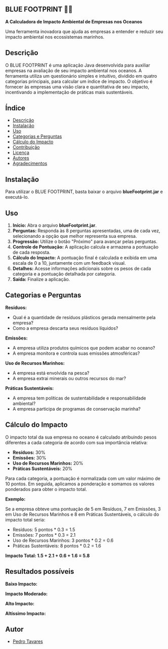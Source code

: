 ## BLUE FOOTPRINT 👣🌊

**A Calculadora de Impacto Ambiental de Empresas nos Oceanos**

Uma ferramenta inovadora que ajuda as empresas a entender e reduzir seu impacto ambiental nos ecossistemas marinhos.

## Descrição

O BLUE FOOTPRINT é uma aplicação Java desenvolvida para auxiliar empresas na avaliação de seu impacto ambiental nos oceanos. A ferramenta utiliza um questionário simples e intuitivo, dividido em quatro categorias principais, para calcular um índice de impacto. O objetivo é fornecer às empresas uma visão clara e quantitativa de seu impacto, incentivando a implementação de práticas mais sustentáveis.

## Índice

- [Descrição](#descrição)
- [Instalação](#instalação)
- [Uso](#uso)
- [Categorias e Perguntas](#categorias-e-perguntas)
- [Cálculo do Impacto](#cálculo-do-impacto)
- [Contribuição](#contribuição)
- [Licença](#licença)
- [Autores](#autores)
- [Agradecimentos](#agradecimentos)

## Instalação

Para utilizar o BLUE FOOTPRINT, basta baixar o arquivo **blueFootprint.jar** e executá-lo. 

## Uso

1. **Início:** Abra o arquivo **blueFootprint.jar**.
2. **Perguntas:** Responda às 8 perguntas apresentadas, uma de cada vez, selecionando a opção que melhor representa sua empresa.
3. **Progressão:** Utilize o botão "Próximo" para avançar pelas perguntas.
4. **Controle de Pontuação:** A aplicação calcula e armazena a pontuação de cada resposta.
5. **Cálculo do Impacto:** A pontuação final é calculada e exibida em uma escala de 0 a 10, juntamente com um feedback visual.
6. **Detalhes:** Acesse informações adicionais sobre os pesos de cada categoria e a pontuação detalhada por categoria.
7. **Saída:** Finalize a aplicação.

## Categorias e Perguntas

**Resíduos:**

- Qual é a quantidade de resíduos plásticos gerada mensalmente pela empresa?
- Como a empresa descarta seus resíduos líquidos?

**Emissões:**

- A empresa utiliza produtos químicos que podem acabar no oceano?
- A empresa monitora e controla suas emissões atmosféricas?

**Uso de Recursos Marinhos:**

- A empresa está envolvida na pesca?
- A empresa extrai minerais ou outros recursos do mar?

**Práticas Sustentáveis:**

- A empresa tem políticas de sustentabilidade e responsabilidade ambiental?
- A empresa participa de programas de conservação marinha?

## Cálculo do Impacto

O impacto total da sua empresa no oceano é calculado atribuindo pesos diferentes a cada categoria de acordo com sua importância relativa:

- **Resíduos:** 30%
- **Emissões:** 30%
- **Uso de Recursos Marinhos:** 20%
- **Práticas Sustentáveis:** 20%

Para cada categoria, a pontuação é normalizada com um valor máximo de 10 pontos. Em seguida, aplicamos a ponderação e somamos os valores ponderados para obter o impacto total.

**Exemplo:**

Se a empresa obteve uma pontuação de 5 em Resíduos, 7 em Emissões, 3 em Uso de Recursos Marinhos e 8 em Práticas Sustentáveis, o cálculo do impacto total seria:

* Resíduos: 5 pontos * 0.3 = 1.5
* Emissões: 7 pontos * 0.3 = 2.1
* Uso de Recursos Marinhos: 3 pontos * 0.2 = 0.6
* Práticas Sustentáveis: 8 pontos * 0.2 = 1.6

**Impacto Total: 1.5 + 2.1 + 0.6 + 1.6 = 5.8**
## Resultados possíveis
**Baixo Impacto:**

**Impacto Moderado:**

**Alto Impacto:**

**Altíssimo Impacto:**


## Autor

- [Pedro Tavares](www.linkedin.com/in/pedro-tavares-7ab626297)

